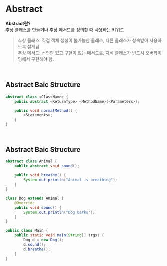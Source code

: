 # Abstract
**Abstract란?** <br>
추상 클래스를 만들거나 추상 메서드를 정의할 때 사용하는 키워드 <br>
> 추상 클래스: 직접 객체 생성이 불가능한 클래스, 다른 클래스가 상속받아 사용하도록 설계됨. <br>
추상 메서드: 선언만 있고 구현이 없는 메서드로, 자식 클래스가 반드시 오버라이딩해서 구현해야 함.

<br>

## Abstract Baic Structure
```java
abstract class <ClassName> {
    public abstract <ReturnType> <MethodName>(<Parameters>);

    public void normalMethod() {
        <Statements>;
    }
}

```

<br>

## Abstract Baic Structure
```java
abstract class Animal {
    public abstract void sound();

    public void breathe() {
        System.out.println("Animal is breathing");
    }
}

class Dog extends Animal {
    @Override
    public void sound() {
        System.out.println("Dog barks");
    }
}

public class Main {
    public static void main(String[] args) {
        Dog d = new Dog();
        d.sound();
        d.breathe();
    }
}
```
